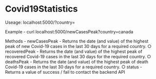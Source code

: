 # Covid19Statistics

Useage:
localhost:5000/<method>?country=<country>

Example - curl localhost:5000/newCasesPeak?country=canada

Methods - 
newCasesPeak - Returns the date (and value) of the highest peak of new
Covid-19 cases in the last 30 days for a required country.
○ recoveredPeak - Returns the date (and value) of the highest peak of recovered
Covid-19 cases in the last 30 days for the required country.
○ deathsPeak - Returns the date (and value) of the highest peak of death Covid-19
cases in the last 30 days for a required country.
○ status - Returns a value of success / fail to contact the backend API
